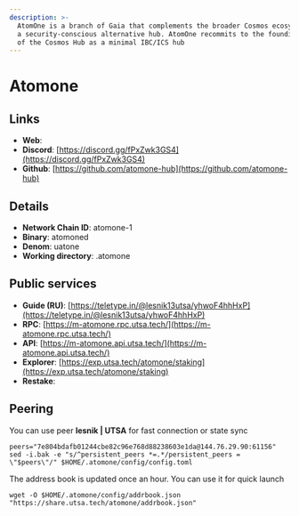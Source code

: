 ```yaml
---
description: >-
  AtomOne is a branch of Gaia that complements the broader Cosmos ecosystem with
  a security-conscious alternative hub. AtomOne recommits to the founding vision
  of the Cosmos Hub as a minimal IBC/ICS hub
---
```


# Atomone

## Links

* **Web**:&#x20;
* **Discord**: [https://discord.gg/fPxZwk3GS4](https://discord.gg/fPxZwk3GS4)
* **Github**: [https://github.com/atomone-hub](https://github.com/atomone-hub)

## **Details**

* **Network Chain ID**: atomone-1
* **Binary**: atomoned
* **Denom**: uatone
* **Working directory**: .atomone

## Public services

* **Guide (RU)**: [https://teletype.in/@lesnik13utsa/yhwoF4hhHxP](https://teletype.in/@lesnik13utsa/yhwoF4hhHxP)
* **RPC**: [https://m-atomone.rpc.utsa.tech/](https://m-atomone.rpc.utsa.tech/)
* **API**: [https://m-atomone.api.utsa.tech/](https://m-atomone.api.utsa.tech/)
* **Explorer**: [https://exp.utsa.tech/atomone/staking](https://exp.utsa.tech/atomone/staking)
* **Restake**:&#x20;

## Peering

You can use peer **lesnik | UTSA** for fast connection or state sync

```shell
peers="7e804bdafb01244cbe82c96e768d88238603e1da@144.76.29.90:61156"
sed -i.bak -e "s/^persistent_peers *=.*/persistent_peers = \"$peers\"/" $HOME/.atomone/config/config.toml
```

The address book is updated once an hour. You can use it for quick launch

```shell
wget -O $HOME/.atomone/config/addrbook.json "https://share.utsa.tech/atomone/addrbook.json"
```


